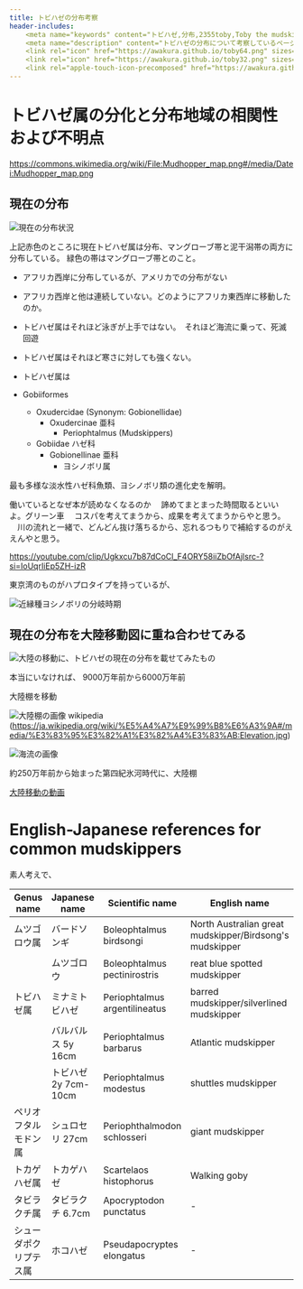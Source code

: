 ```yaml
---
title: トビハゼの分布考察
header-includes:
	<meta name="keywords" content="トビハゼ,分布,2355toby,Toby the mudskipper,P Modestus" />
	<meta name="description" content="トビハゼの分布について考察しているページです。" />
	<link rel="icon" href="https://awakura.github.io/toby64.png" sizes="64x64" type="image/png" /> 
	<link rel="icon" href="https://awakura.github.io/toby32.png" sizes="32x32" type="image/png" />  
	<link rel="apple-touch-icon-precomposed" href="https://awakura.github.io/toby150.png" />
---
```



# トビハゼ属の分化と分布地域の相関性　および不明点

https://commons.wikimedia.org/wiki/File:Mudhopper_map.png#/media/Datei:Mudhopper_map.png

## 現在の分布

![現在の分布状況](https://upload.wikimedia.org/wikipedia/commons/c/cc/Mudhopper_map.png)

上記赤色のところに現在トビハゼ属は分布、マングローブ帯と泥干潟帯の両方に分布している。
緑色の帯はマングローブ帯とのこと。

- アフリカ西岸に分布しているが、アメリカでの分布がない
- アフリカ西岸と他は連続していない。どのようにアフリカ東西岸に移動したのか。

- トビハゼ属はそれほど泳ぎが上手ではない。　それほど海流に乗って、死滅回遊
- トビハゼ属はそれほど寒さに対しても強くない。
- トビハゼ属は


- Gobiiformes
  - Oxudercidae (Synonym: Gobionellidae)
    - Oxudercinae 亜科
      - Periophtalmus (Mudskippers)
  - Gobiidae ハゼ科
    - Gobionellinae 亜科
      - ヨシノボリ属

最も多様な淡水性ハゼ科魚類、ヨシノボリ類の進化史を解明。

働いているとなぜ本が読めなくなるのか
　諦めてまとまった時間取るといいよ。グリーン車
　コスパを考えてまうから、成果を考えてまうからやと思う。
　川の流れと一緒で、どんどん抜け落ちるから、忘れるつもりで補給するのがええんやと思う。

https://youtube.com/clip/Ugkxcu7b87dCoCl_F4ORY58iiZbOfAjlsrc-?si=IoUqrIiEp5ZH-izR

東京湾のものがハプロタイプを持っているが、

![近縁種ヨシノボリの分岐時期](https://awakura.github.io/toby/img/yoshinobori.png)


## 現在の分布を大陸移動図に重ね合わせてみる

![大陸の移動に、トビハゼの現在の分布を載せてみたもの](https://awakura.github.io/toby/img/tobihaze-distribu-and-continental-mouvt.png)



本当にいなければ、
9000万年前から6000万年前

大陸棚を移動

![大陸棚の画像 wikipedia](https://www.ngdc.noaa.gov/mgg/image/2minsurface/1350/00N000E.jpg)
(https://ja.wikipedia.org/wiki/%E5%A4%A7%E9%99%B8%E6%A3%9A#/media/%E3%83%95%E3%82%A1%E3%82%A4%E3%83%AB:Elevation.jpg)

![海流の画像](https://upload.wikimedia.org/wikipedia/commons/thumb/e/ee/Corrientes-oceanicas-en.svg/1024px-Corrientes-oceanicas-en.svg.png)



約250万年前から始まった第四紀氷河時代に、大陸棚




[大陸移動の動画](https://www.youtube.com/watch?v=jjO7qgVyajw)

# English-Japanese references for common mudskippers

素人考えで、

|Genus name|Japanese name|Scientific name|English name	| Links |
|----|----|----|----|----|
|ムツゴロウ属|バードソンギ|Boleophtalmus birdsongi|North Australian great mudskipper/Birdsong's mudskipper|[wiki](https://en.wikipedia.org/wiki/Boleophthalmus_birdsongi)|
||ムツゴロウ  |Boleophtalmus pectinirostris|reat blue spotted mudskipper|[wiki](https://en.wikipedia.org/wiki/Boleophthalmus_pectinirostris)|
|トビハゼ属|ミナミトビハゼ     |Periophtalmus argentilineatus|barred mudskipper/silverlined mudskipper|[wiki](https://en.wikipedia.org/wiki/Barred_mudskipper)|
||バルバルス 5y 16cm	    |Periophtalmus barbarus|Atlantic mudskipper|[wiki](https://en.wikipedia.org/wiki/Atlantic_mudskipper)|
||トビハゼ  2y 7cm-10cm        |Periophtalmus modestus|shuttles mudskipper|[wiki](https://en.wikipedia.org/wiki/Shuttles_hoppfish)|
|ペリオフタルモドン属|シュロセリ 27cm |Periophthalmodon schlosseri|giant mudskipper|[wiki](https://en.wikipedia.org/wiki/Giant_mudskipper)|
|トカゲハゼ属|トカゲハゼ         |Scartelaos histophorus|Walking goby|[fishbase](https://fishbase.mnhn.fr/summary/7487)|
|タビラクチ属|タビラクチ 6.7cm   |Apocryptodon punctatus|-|[fishbase](https://www.fishbase.se/Summary/SpeciesSummary.php?id=55511&lang=japanese)|
|シューダポクリプテス属|ホコハゼ  |Pseudapocryptes elongatus|-|[fishbase](https://www.fishbase.se/Summary/SpeciesSummary.php?id=8409&lang=japanese)|



